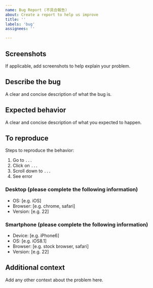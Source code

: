 ```yaml
---
name: Bug Report (不具合報告)
about: Create a report to help us improve
title: ''
labels: 'bug'
assignees: ''

---
```


## Screenshots

If applicable, add screenshots to help explain your problem.

## Describe the bug

A clear and concise description of what the bug is.

## Expected behavior

A clear and concise description of what you expected to happen.

## To reproduce

Steps to reproduce the behavior:

1. Go to `...`
1. Click on `...`
1. Scroll down to `...`
1. See error

### Desktop (please complete the following information)

- OS: [e.g. iOS]
- Browser: [e.g. chrome, safari]
- Version: [e.g. 22]

### Smartphone (please complete the following information)

- Device: [e.g. iPhone6]
- OS: [e.g. iOS8.1]
- Browser: [e.g. stock browser, safari]
- Version: [e.g. 22]

## Additional context

Add any other context about the problem here.
